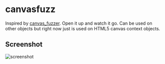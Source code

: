 # canvasfuzz
Inspired by [canvas_fuzzer](http://lcamtuf.coredump.cx/). Open it up and watch it go. Can be used on other objects but right now just is used on HTML5 canvas context objects.

## Screenshot
![screenshot](https://i.imgur.com/fX1B0af.png)